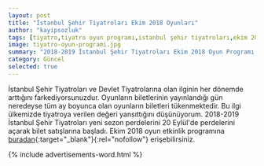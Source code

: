 ```yaml
---
layout: post
title: "İstanbul Şehir Tiyatroları Ekim 2018 Oyunları"
author: "kayipsozluk"
tags: [tiyatro,tiyatro oyun programı,istanbul şehir tiyatroları,ekim 2018 oyunlar]
image: tiyatro-oyun-programi.jpg
summary: "2018-2019 İstanbul Şehir Tiyatroları Ekim 2018 Oyun Programı Yayınlandı."
category: Güncel
selected: true  
---
```


İstanbul Şehir Tiyatroları ve Devlet Tiyatrolarına olan ilginin her dönemde arttığını farkediyorsunuzdur. Oyunların biletlerinin yayınlandığı gün neredeyse tüm ay boyunca olan oyunların biletleri tükenmektedir. Bu ilgi ülkemizde tiyatroya verilen değeri yansıttığını düşünüyorum. 2018-2019 İstanbul Şehir Tiyatroları yeni sezon perdelerini 20 Eylül'de perdelerini açarak bilet satışlarına başladı. Ekim 2018 oyun etkinlik programına [buradan](https://stcdn.ibb.istanbul/Uploads/2018/9/Ekim-2018-Oyun-Duzeni.pdf){:target="_blank"}{:rel="nofollow"} erişebilirsiniz.

{% include advertisements-word.html %}